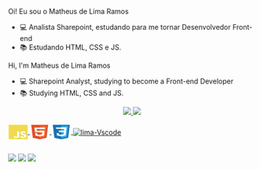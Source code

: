 Oi! Eu sou o Matheus de Lima Ramos

- 💻 Analista Sharepoint, estudando para me tornar Desenvolvedor Front-end
- 📚 Estudando HTML, CSS e JS.


Hi, I'm Matheus de Lima Ramos

- 💻 Sharepoint Analyst, studying to become a Front-end Developer
- 📚 Studying HTML, CSS and JS.

<div align="center">
  <a href="https://github.com/mathlramos">
  <img height="150em" src="https://github-readme-stats.vercel.app/api/top-langs/?username=mathlramos&layout=compact&langs_count=7&theme=gruvbox"/>
  <img height="150em" src="https://github-readme-stats.vercel.app/api?username=mathlramos&show_icons=true&theme=gruvbox&include_all_commits=true&count_private=true"/>
</div>
  
   
  <div style="display: inline_block"><br>
  <img align="center" alt="lima-Js" height="30" width="40" src="https://raw.githubusercontent.com/devicons/devicon/master/icons/javascript/javascript-plain.svg">
  <img align="center" alt="lima-HTML" height="30" width="40" src="https://raw.githubusercontent.com/devicons/devicon/master/icons/html5/html5-original.svg">
  <img align="center" alt="lima-CSS" height="30" width="40" src="https://raw.githubusercontent.com/devicons/devicon/master/icons/css3/css3-original.svg">
  <img align="center" alt="lima-Vscode" height="30" width="40" src="https://cdn.jsdelivr.net/gh/devicons/devicon/icons/vscode/vscode-original.svg" />
</div>
  
   
  ##
  
  <div>
  <a href="https://www.instagram.com/mathlramos/" target="_blank"><img src="https://img.shields.io/badge/-Instagram-%23E4405F?style=for-the-badge&logo=instagram&logoColor=white" target="_blank"></a>
  <a href = "mailto:matheus.delimaramos@gmail.com"><img src="https://img.shields.io/badge/-Gmail-%23333?style=for-the-badge&logo=gmail&logoColor=white" target="_blank"></a>
  <a href="https://www.linkedin.com/in/matheus-lima-8550341b6/" target="_blank"><img src="https://img.shields.io/badge/-LinkedIn-%230077B5?style=for-the-badge&logo=linkedin&logoColor=white" target="_blank"></a> 
  </div>
  
